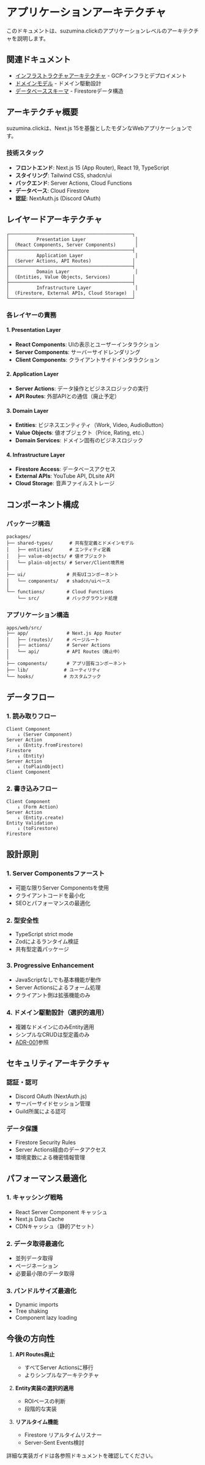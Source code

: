 # アプリケーションアーキテクチャ

このドキュメントは、suzumina.clickのアプリケーションレベルのアーキテクチャを説明します。

## 関連ドキュメント

- [インフラストラクチャアーキテクチャ](infrastructure-architecture.md) - GCPインフラとデプロイメント
- [ドメインモデル](domain-model.md) - ドメイン駆動設計
- [データベーススキーマ](database-schema.md) - Firestoreデータ構造

## アーキテクチャ概要

suzumina.clickは、Next.js 15を基盤としたモダンなWebアプリケーションです。

### 技術スタック

- **フロントエンド**: Next.js 15 (App Router), React 19, TypeScript
- **スタイリング**: Tailwind CSS, shadcn/ui
- **バックエンド**: Server Actions, Cloud Functions
- **データベース**: Cloud Firestore
- **認証**: NextAuth.js (Discord OAuth)

## レイヤードアーキテクチャ

```
┌─────────────────────────────────────────────┐
│          Presentation Layer                  │
│  (React Components, Server Components)       │
├─────────────────────────────────────────────┤
│          Application Layer                   │
│  (Server Actions, API Routes)               │
├─────────────────────────────────────────────┤
│          Domain Layer                        │
│  (Entities, Value Objects, Services)        │
├─────────────────────────────────────────────┤
│          Infrastructure Layer                │
│  (Firestore, External APIs, Cloud Storage)  │
└─────────────────────────────────────────────┘
```

### 各レイヤーの責務

#### 1. Presentation Layer
- **React Components**: UIの表示とユーザーインタラクション
- **Server Components**: サーバーサイドレンダリング
- **Client Components**: クライアントサイドインタラクション

#### 2. Application Layer
- **Server Actions**: データ操作とビジネスロジックの実行
- **API Routes**: 外部APIとの通信（廃止予定）

#### 3. Domain Layer
- **Entities**: ビジネスエンティティ（Work, Video, AudioButton）
- **Value Objects**: 値オブジェクト（Price, Rating, etc.）
- **Domain Services**: ドメイン固有のビジネスロジック

#### 4. Infrastructure Layer
- **Firestore Access**: データベースアクセス
- **External APIs**: YouTube API, DLsite API
- **Cloud Storage**: 音声ファイルストレージ

## コンポーネント構成

### パッケージ構造

```
packages/
├── shared-types/      # 共有型定義とドメインモデル
│   ├── entities/      # エンティティ定義
│   ├── value-objects/ # 値オブジェクト
│   └── plain-objects/ # Server/Client境界用
│
├── ui/               # 共有UIコンポーネント
│   └── components/   # shadcn/uiベース
│
└── functions/        # Cloud Functions
    └── src/          # バックグラウンド処理
```

### アプリケーション構造

```
apps/web/src/
├── app/              # Next.js App Router
│   ├── (routes)/     # ページルート
│   ├── actions/      # Server Actions
│   └── api/          # API Routes（廃止中）
│
├── components/       # アプリ固有コンポーネント
├── lib/             # ユーティリティ
└── hooks/           # カスタムフック
```

## データフロー

### 1. 読み取りフロー
```
Client Component
    ↓ (Server Component)
Server Action
    ↓ (Entity.fromFirestore)
Firestore
    ↓ (Entity)
Server Action
    ↓ (toPlainObject)
Client Component
```

### 2. 書き込みフロー
```
Client Component
    ↓ (Form Action)
Server Action
    ↓ (Entity.create)
Entity Validation
    ↓ (toFirestore)
Firestore
```

## 設計原則

### 1. Server Componentsファースト
- 可能な限りServer Componentsを使用
- クライアントコードを最小化
- SEOとパフォーマンスの最適化

### 2. 型安全性
- TypeScript strict mode
- Zodによるランタイム検証
- 共有型定義パッケージ

### 3. Progressive Enhancement
- JavaScriptなしでも基本機能が動作
- Server Actionsによるフォーム処理
- クライアント側は拡張機能のみ

### 4. ドメイン駆動設計（選択的適用）
- 複雑なドメインにのみEntity適用
- シンプルなCRUDは型定義のみ
- [ADR-001](../decisions/architecture/ADR-001-ddd-implementation-guidelines.md)参照

## セキュリティアーキテクチャ

### 認証・認可
- Discord OAuth (NextAuth.js)
- サーバーサイドセッション管理
- Guild所属による認可

### データ保護
- Firestore Security Rules
- Server Actions経由のデータアクセス
- 環境変数による機密情報管理

## パフォーマンス最適化

### 1. キャッシング戦略
- React Server Component キャッシュ
- Next.js Data Cache
- CDNキャッシュ（静的アセット）

### 2. データ取得最適化
- 並列データ取得
- ページネーション
- 必要最小限のデータ取得

### 3. バンドルサイズ最適化
- Dynamic imports
- Tree shaking
- Component lazy loading

## 今後の方向性

1. **API Routes廃止**
   - すべてServer Actionsに移行
   - よりシンプルなアーキテクチャ

2. **Entity実装の選択的適用**
   - ROIベースの判断
   - 段階的な実装

3. **リアルタイム機能**
   - Firestore リアルタイムリスナー
   - Server-Sent Events検討

詳細な実装ガイドは各参照ドキュメントを確認してください。